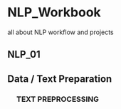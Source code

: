 # NLP_Workbook
all about NLP workflow and projects


## NLP_01
  ## Data / Text Preparation 
   ###  &emsp; TEXT PREPROCESSING
 
